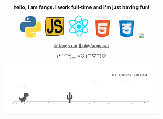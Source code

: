 <div align='center'>

### hello, i am fangs. i work full-time and i'm just having fun!

<img src="assets/python.gif" width="75">
<img src="assets/js.gif" width="75">
<img src="assets/react.gif" width="75">
<img src="assets/html5.gif" width="75">
<img src="assets/css.gif" width="75">
<img src="https://media2.giphy.com/media/Sr8xDpMwVKOHUWDVRD/giphy.gif?cid=ecf05e47uexieplohszlw03mxpucma8d1mgk0ojbk5xgyph1&ep=v1_stickers_search&rid=giphy.gif&ct=s" width="75">

[🌐 fangs.cat](https://fangs.cat/) [📩 hi@fangs.cat](mailto:hi@fangs.cat)

(\*˘︶˘\*).｡.:*♡  (⌒▽⌒)♡

![dino game](assets/dino.gif)

</div>
